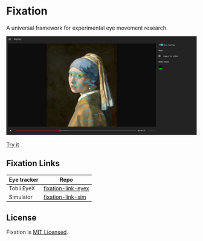 # Fixation

A universal framework for experimental eye movement research.

![Replay module screenshot](/media/fixation-screenshot.png)

[Try it](https://polar-ocean-09884.herokuapp.com/)

## Fixation Links

| Eye tracker      | Repo                    |
|------------------|-------------------------|
| Tobii EyeX       | [fixation-link-eyex][1] |
| Simulator        | [fixation-link-sim][2]  |

## License

Fixation is [MIT Licensed](/LICENSE).

[1]: https://github.com/melhosseiny/fixation-link-eyex
[2]: https://github.com/melhosseiny/fixation-link-sim
